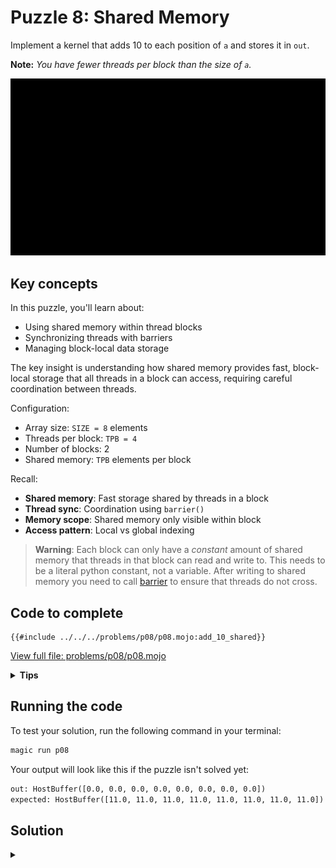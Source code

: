 # Puzzle 8: Shared Memory

Implement a kernel that adds 10 to each position of `a` and stores it in `out`.

**Note:** _You have fewer threads per block than the size of `a`._

![Shared memory visualization](./media/videos/720p30/puzzle_08_viz.gif)

## Key concepts

In this puzzle, you'll learn about:
- Using shared memory within thread blocks
- Synchronizing threads with barriers
- Managing block-local data storage

The key insight is understanding how shared memory provides fast, block-local storage that all threads in a block can access, requiring careful coordination between threads.

Configuration:

- Array size: `SIZE = 8` elements
- Threads per block: `TPB = 4`
- Number of blocks: 2
- Shared memory: `TPB` elements per block

Recall:

- **Shared memory**: Fast storage shared by threads in a block
- **Thread sync**: Coordination using `barrier()`
- **Memory scope**: Shared memory only visible within block
- **Access pattern**: Local vs global indexing

> **Warning**: Each block can only have a *constant* amount of shared memory that threads in that block can read and write to. This needs to be a literal python constant, not a variable. After writing to shared memory you need to call [barrier](https://docs.modular.com/mojo/stdlib/gpu/sync/barrier/) to ensure that threads do not cross.

## Code to complete

```mojo
{{#include ../../../problems/p08/p08.mojo:add_10_shared}}
```
<a href="{{#include ../_includes/repo_url.md}}/blob/main/problems/p08/p08.mojo" class="filename">View full file: problems/p08/p08.mojo</a>

<details>
<summary><strong>Tips</strong></summary>

<div class="solution-tips">

1. Wait for shared memory load with `barrier()`
2. Use `local_i` to access shared memory: `shared[local_i]`
3. Use `global_i` for output: `out[global_i]`
4. Add guard: `if global_i < size`
</div>
</details>

## Running the code

To test your solution, run the following command in your terminal:

```bash
magic run p08
```

Your output will look like this if the puzzle isn't solved yet:
```txt
out: HostBuffer([0.0, 0.0, 0.0, 0.0, 0.0, 0.0, 0.0, 0.0])
expected: HostBuffer([11.0, 11.0, 11.0, 11.0, 11.0, 11.0, 11.0, 11.0])
```

## Solution

<details class="solution-details">
<summary></summary>

```mojo
{{#include ../../../solutions/p08/p08.mojo:add_10_shared_solution}}
```

<div class="solution-explanation">

This solution:
- Waits for shared memory load with `barrier()`
- Guards against out-of-bounds with `if global_i < size`
- Reads from shared memory using `shared[local_i]`
- Writes result to global memory at `out[global_i]`
</div>
</details>
